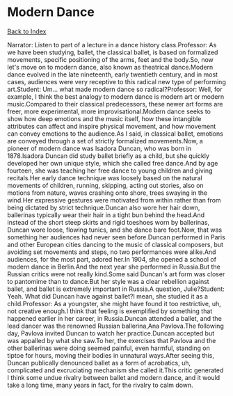 # Modern Dance
[Back to Index](https://github.com/windows10010/tpoExtractor/blob/master/README.md)

Narrator: Listen to part of a lecture in a dance history class.Professor: As we have been studying, ballet, the classical ballet, is based on formalized movements, specific positioning of the arms, feet and the body.So, now let's move on to modern dance, also known as theatrical dance.Modern dance evolved in the late nineteenth, early twentieth century, and in most cases, audiences were very receptive to this radical new type of performing art.Student: Um... what made modern dance so radical?Professor: Well, for example, I think the best analogy to modern dance is modern art or modern music.Compared to their classical predecessors, these newer art forms are freer, more experimental, more improvisational.Modern dance seeks to show how deep emotions and the music itself, how these intangible attributes can affect and inspire physical movement, and how movement can convey emotions to the audience.As I said, in classical ballet, emotions are conveyed through a set of strictly formalized movements.Now, a pioneer of modern dance was Isadora Duncan, who was born in 1878.Isadora Duncan did study ballet briefly as a child, but she quickly developed her own unique style, which she called free dance.And by age fourteen, she was teaching her free dance to young children and giving recitals.Her early dance technique was loosely based on the natural movements of children, running, skipping, acting out stories, also on motions from nature, waves crashing onto shore, trees swaying in the wind.Her expressive gestures were motivated from within rather than from being dictated by strict technique.Duncan also wore her hair down, ballerinas typically wear their hair in a tight bun behind the head.And instead of the short steep skirts and rigid toeshoes worn by ballerinas, Duncan wore loose, flowing tunics, and she dance bare foot.Now, that was something her audiences had never seen before.Duncan performed in Paris and other European cities dancing to the music of classical composers, but avoiding set movements and steps, no two performances were alike.And audiences, for the most part, adored her.In 1904, she opened a school of modern dance in Berlin.And the next year she performed in Russia.But the Russian critics were not really kind.Some said Duncan's art form was closer to pantomime than to dance.But her style was a clear rebellion against ballet, and ballet is extremely important in Russia.A question, Julie?Student: Yeah. What did Duncan have against ballet?I mean, she studied it as a child.Professor: As a youngster, she might have found it too restrictive, uh, not creative enough.I think that feeling is exemplified by something that happened earlier in her career, in Russia.Duncan attended a ballet, and the lead dancer was the renowned Russian ballerina,Ana Pavlova.The following day, Pavlova invited Duncan to watch her practice.Duncan accepted but was appalled by what she saw.To her, the exercises that Pavlova and the other ballerinas were doing seemed painful, even harmful, standing on tiptoe for hours, moving their bodies in unnatural ways.After seeing this, Duncan publically denounced ballet as a form of acrobatics, uh, complicated and excruciating mechanism she called it.This critic generated I think some undue rivalry between ballet and modern dance, and it would take a long time, many years in fact, for the rivalry to calm down. 